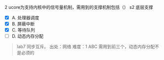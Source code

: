 2
ucore为支持内核中的信号量机制，需用到的支撑机制包括（） s2 底层支撑
- [x] A. 处理器调度
- [x] B. 屏蔽中断
- [x] C. 等待队列
- [ ] D. 动态内存分配

> lab7 同步互斥。
> 出处：网络
> 难度：1
> ABC 需用到前三个，动态内存分配不是必须的

